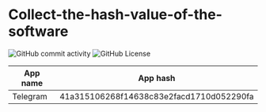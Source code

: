 # Collect-the-hash-value-of-the-software

<img alt="GitHub commit activity" src="https://img.shields.io/github/commit-activity/t/xiaomao-organization/Collect-the-hash-value-of-the-software?style=for-the-badge&logo=GitHub">
<img alt="GitHub License" src="https://img.shields.io/github/license/xiaomao-organization/Collect-the-hash-value-of-the-software?style=for-the-badge">


| App name  | App hash |
| ------------- | ------------- |
| Telegram  | 41a315106268f14638c83e2facd1710d052290fa  |
